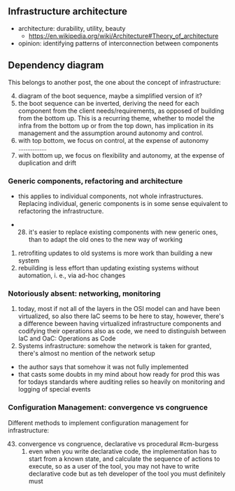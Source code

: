 ## Infrastructure architecture

- architecture: durability, utility, beauty
    - https://en.wikipedia.org/wiki/Architecture#Theory_of_architecture
- opinion: identifying patterns of interconnection between components

## Dependency diagram

This belongs to another post, the one about the concept of infrastructure:

4. diagram of the boot sequence, maybe a simplified version of it?
5. the boot sequence can be inverted, deriving the need for each component from the
client needs/requirements, as opposed of building from the bottom up. This is a
recurring theme, whether to model the infra from the bottom up or from the top down,
has implication in its management and the assumption around autonomy and control.
1. with top bottom, we focus on control, at the expense of autonomy ................
2. with bottom up, we focus on flexibility and autonomy, at the expense of
duplication and drift


### Generic components, refactoring and architecture

- this applies to individual components, not whole infrastructures. Replacing
  individual, generic components is in some sense equivalent to refactoring the
  infrastructure.

- 28. it's easier to replace existing components with new generic ones, than to adapt
      the old ones to the new way of working
1. retrofiting updates to old systems is more work than building a new system
2. rebuilding is less effort than updating existing systems without automation, i.
   e., via ad-hoc changes 


### Notoriously absent: networking, monitoring


1. today, most if not all of the layers in the OSI model can and have been virtualized,
   so also there IaC seems to be here to stay, however, there's a difference beween 
   having virtualized infrastructure components and codifying their operations also as 
   code, we need to distinguish between IaC and OaC: Operations as Code
2. Systems infrastructure: somehow the network is taken for granted, there's almost no
   mention of the network setup
- the author says that somehow it was not fully implemented
- that casts some doubts in my mind about how ready for prod this was for todays
  standards where auditing relies so heavily on monitoring and logging of special events


### Configuration Management: convergence vs congruence

Different methods to implement configuration management for infrastructure:

43. convergence vs congruence, declarative vs procedural #cm-burgess
    1. even when you write declarative code, the implementation has to start from a
       known state, and calculate the sequence of actions to execute, so as a user of
       the tool, you may not have to write declarative code but as teh developer of the
       tool you must definitely must
